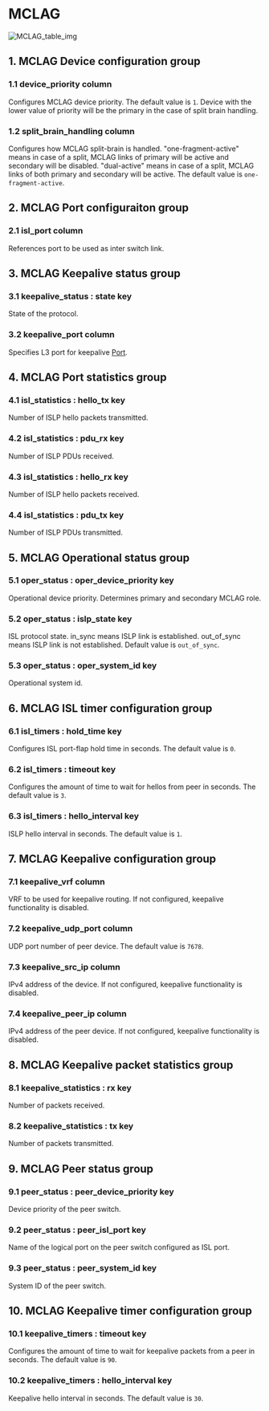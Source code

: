 # MCLAG

![MCLAG_table_img](http://www.plantuml.com/plantuml/img/SoWkIImgAStDuIf8JCvEJ4zLK0hApozH24bCoaajLbAevb80WkISnE9Y1Lzd7qTt1HiR1OqGdPpCz8oIzABKr3nD1JixhbekBeYQi20tx2eWqW7vHINOvRaWfklgse4L8N61Hd9nEQJcfO1S2G00)

## 1. MCLAG Device configuration group

### 1.1 device_priority column

Configures MCLAG device priority. The default value is `1`. Device with the
lower value of priority will be the primary in the case of split brain handling.

### 1.2 split_brain_handling column

Configures how MCLAG split-brain is handled. "one-fragment-active" means in case
of a split, MCLAG links of primary will be active and secondary will be
disabled. "dual-active" means in case of a split, MCLAG links of both primary
and secondary will be active. The default value is `one-fragment-active`.

## 2. MCLAG Port configuraiton group

### 2.1 isl_port column

References port to be used as inter switch link.

## 3. MCLAG Keepalive status group

### 3.1 keepalive_status : state key

State of the protocol.

### 3.2 keepalive_port column

Specifies L3 port for keepalive [Port](port.html).

## 4. MCLAG Port statistics group

### 4.1 isl_statistics : hello_tx key

Number of ISLP hello packets transmitted.

### 4.2 isl_statistics : pdu_rx key

Number of ISLP PDUs received.

### 4.3 isl_statistics : hello_rx key

Number of ISLP hello packets received.

### 4.4 isl_statistics : pdu_tx key

Number of ISLP PDUs transmitted.

## 5. MCLAG Operational status group

### 5.1 oper_status : oper_device_priority key

Operational device priority. Determines primary and secondary MCLAG role.

### 5.2 oper_status : islp_state key

ISL protocol state. in_sync means ISLP link is established. out_of_sync means
ISLP link is not established. Default value is `out_of_sync`.

### 5.3 oper_status : oper_system_id key

Operational system id.

## 6. MCLAG ISL timer configuration group

### 6.1 isl_timers : hold_time key

Configures ISL port-flap hold time in seconds. The default value is `0`.

### 6.2 isl_timers : timeout key

Configures the amount of time to wait for hellos from peer in seconds. The
default value is `3`.

### 6.3 isl_timers : hello_interval key

ISLP hello interval in seconds. The default value is `1`.

## 7. MCLAG Keepalive configuration group

### 7.1 keepalive_vrf column

VRF to be used for keepalive routing. If not configured, keepalive functionality
is disabled.

### 7.2 keepalive_udp_port column

UDP port number of peer device. The default value is `7678`.

### 7.3 keepalive_src_ip column

IPv4 address of the device. If not configured, keepalive functionality is
disabled.

### 7.4 keepalive_peer_ip column

IPv4 address of the peer device. If not configured, keepalive functionality is
disabled.

## 8. MCLAG Keepalive packet statistics group

### 8.1 keepalive_statistics : rx key

Number of packets received.

### 8.2 keepalive_statistics : tx key

Number of packets transmitted.

## 9. MCLAG Peer status group

### 9.1 peer_status : peer_device_priority key

Device priority of the peer switch.

### 9.2 peer_status : peer_isl_port key

Name of the logical port on the peer switch configured as ISL port.

### 9.3 peer_status : peer_system_id key

System ID of the peer switch.

## 10. MCLAG Keepalive timer configuration group

### 10.1 keepalive_timers : timeout key

Configures the amount of time to wait for keepalive packets from a peer in
seconds. The default value is `90`.

### 10.2 keepalive_timers : hello_interval key

Keepalive hello interval in seconds. The default value is `30`.

